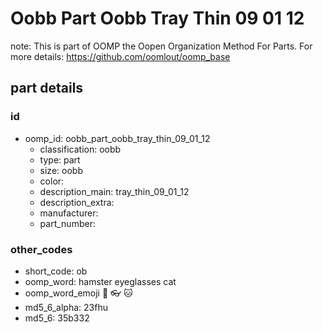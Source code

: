 # Oobb Part Oobb Tray Thin 09 01 12  

note: This is part of OOMP the Oopen Organization Method For Parts. For more details: https://github.com/oomlout/oomp_base

##  part details





### id
* oomp_id: oobb_part_oobb_tray_thin_09_01_12
  * classification: oobb
  * type: part
  * size: oobb
  * color: 
  * description_main: tray_thin_09_01_12
  * description_extra: 
  * manufacturer: 
  * part_number: 

### other_codes
* short_code: ob
* oomp_word: hamster eyeglasses cat
* oomp_word_emoji :hamster: :eyeglasses: :cat:
* md5_6_alpha: 23fhu
* md5_6: 35b332